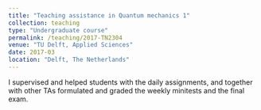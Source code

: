 ```yaml
---
title: "Teaching assistance in Quantum mechanics 1"
collection: teaching
type: "Undergraduate course"
permalink: /teaching/2017-TN2304
venue: "TU Delft, Applied Sciences"
date: 2017-03
location: "Delft, The Netherlands"
---
```


I supervised and helped students with the daily assignments, and together with other TAs formulated and graded the weekly minitests and the final exam.